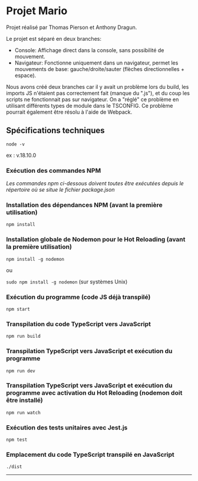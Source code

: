 # Projet Mario

Projet réalisé par Thomas Pierson et Anthony Dragun.

Le projet est séparé en deux branches:

- Console: Affichage direct dans la console, sans possibilité de mouvement.
- Navigateur: Fonctionne uniquement dans un navigateur, permet les mouvements de base: gauche/droite/sauter (flèches directionnelles + espace).

Nous avons créé deux branches car il y avait un problème lors du build, les imports JS n'étaient pas correctement fait (manque du ".js"), et du coup les scripts ne fonctionnait pas sur navigateur. On a "réglé" ce problème en utilisant différents types de module dans le TSCONFIG. Ce problème pourrait également être résolu à l'aide de Webpack.

## Spécifications techniques

`node -v`

ex : v.18.10.0

### Exécution des commandes NPM

_Les commandes npm ci-dessous doivent toutes être exécutées depuis le répertoire où se situe le fichier package.json_

### Installation des dépendances NPM (avant la première utilisation)

`npm install`

### Installation globale de Nodemon pour le Hot Reloading (avant la première utilisation)

`npm install -g nodemon`

ou

`sudo npm install -g nodemon` (sur systèmes Unix)

### Exécution du programme (code JS déjà transpilé)

`npm start`

### Transpilation du code TypeScript vers JavaScript

`npm run build`

### Transpilation TypeScript vers JavaScript et exécution du programme

`npm run dev`

### Transpilation TypeScript vers JavaScript et exécution du programme avec activation du Hot Reloading (nodemon doit être installé)

`npm run watch`

### Exécution des tests unitaires avec Jest.js

`npm test`

### Emplacement du code TypeScript transpilé en JavaScript

`./dist`

---

